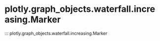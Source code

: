 # plotly.graph_objects.waterfall.increasing.Marker

::: plotly.graph_objects.waterfall.increasing.Marker
